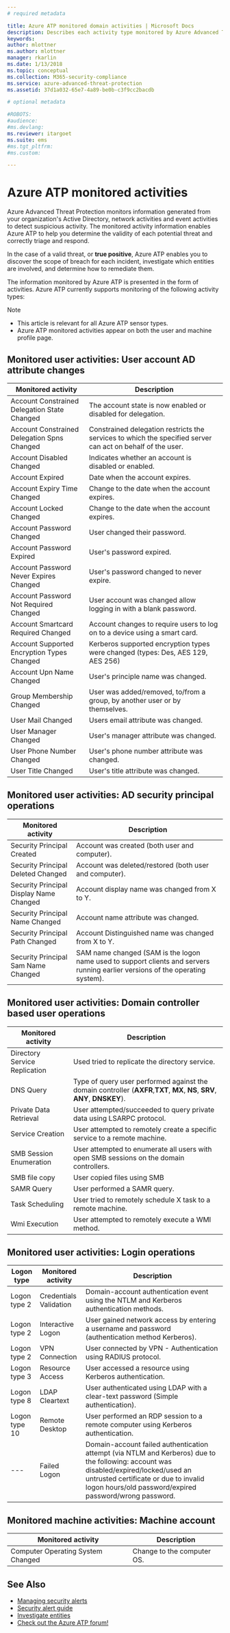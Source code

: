 ```yaml
---
# required metadata

title: Azure ATP monitored domain activities | Microsoft Docs
description: Describes each activity type monitored by Azure Advanced Threat Protection
keywords:
author: mlottner
ms.author: mlottner
manager: rkarlin
ms.date: 1/13/2018
ms.topic: conceptual
ms.collection: M365-security-compliance
ms.service: azure-advanced-threat-protection
ms.assetid: 37d1a032-65e7-4a89-be0b-c3f9cc2bacdb

# optional metadata

#ROBOTS:
#audience:
#ms.devlang:
ms.reviewer: itargoet
ms.suite: ems
#ms.tgt_pltfrm:
#ms.custom:

---
```




# Azure ATP monitored activities

Azure Advanced Threat Protection monitors information generated from your organization's Active Directory, network activities and event activities to detect suspicious activity. The monitored activity information enables Azure ATP to help you determine the validity of each potential threat and correctly triage and respond. 

In the case of a valid threat, or **true positive**, Azure ATP enables you to discover the scope of breach for each incident, investigate which entities are involved, and determine how to remediate them.

The information monitored by Azure ATP is presented in the form of activities. Azure ATP currently supports monitoring of the following activity types:

> [!NOTE] 
> - This article is relevant for all Azure ATP sensor types.
>- Azure ATP monitored activities appear on both the user and machine profile page. 
 

## Monitored user activities: User account AD attribute changes

|Monitored activity|Description|
|---------------------|------------------|
|Account Constrained Delegation State Changed |The account state is now enabled or disabled for delegation.|
|Account Constrained Delegation Spns Changed | Constrained delegation restricts the services to which the specified server can act on behalf of the user.|
|Account Disabled Changed |Indicates whether an account is disabled or enabled.|
|Account Expired|Date when the account expires.|
|Account Expiry Time Changed |Change to the date when the account expires.|
|Account Locked Changed|Change to the date when the account expires.|
|Account Password Changed|User changed their password.|
|Account Password Expired |User's password expired.|
|Account Password Never Expires Changed |User's password changed to never expire.|
|Account Password Not Required Changed |User account was changed allow logging in with a blank password.|
|Account Smartcard Required Changed  |Account changes to require users to log on to a device using a smart card.|
|Account Supported Encryption Types Changed |Kerberos supported encryption types were changed (types: Des, AES 129, AES 256)|
|Account Upn Name Changed  |User's principle name was changed.|
|Group Membership Changed  |User was added/removed, to/from a group, by another user or by themselves.|
|User Mail Changed|Users email attribute was changed.|
|User Manager Changed|User's manager attribute was changed.|
|User Phone Number Changed|User's phone number attribute was changed.|
|User Title Changed |User's title attribute was changed.|

## Monitored user activities: AD security principal operations

|Monitored activity|Description|
|---------------------|------------------|
|Security Principal Created |Account was created (both user and computer).|
|Security Principal Deleted Changed  |Account was deleted/restored (both user and computer).|
|Security Principal Display Name Changed   |Account display name was changed from X to Y.|
|Security Principal Name Changed  |Account name attribute was changed.|
|Security Principal Path Changed  |Account Distinguished name was changed from X to Y.|
|Security Principal Sam Name Changed |SAM name changed (SAM is the logon name used to support clients and servers running earlier versions of the operating system).|

## Monitored user activities: Domain controller based user operations

|Monitored activity|Description|
|---------------------|------------------|
|Directory Service Replication  |Used tried to replicate the directory service.|
|DNS Query  |Type of query user performed against the domain controller (**AXFR**,**TXT**, **MX**, **NS**, **SRV**, **ANY**, **DNSKEY**).|
|Private Data Retrieval  |User attempted/succeeded to query private data using LSARPC protocol.|
|Service Creation   |User attempted to remotely create a specific service to a remote machine.|
|SMB Session Enumeration   |User attempted to enumerate all users with open SMB sessions on the domain controllers.|
|SMB file copy| User copied files using SMB|
|SAMR Query   |User performed a SAMR query.|
|Task Scheduling  |User tried to remotely schedule X task to a remote machine.|
|Wmi Execution  |User attempted to remotely execute a WMI method.|

## Monitored user activities: Login operations

|Logon type|Monitored activity|Description|
|---------------------|---------------------|------------------|
|Logon type 2|Credentials Validation  |Domain-account authentication event using the NTLM and Kerberos authentication methods.|
|Logon type 2|Interactive Logon  |User gained network access by entering a username and password (authentication method Kerberos).|
|Logon type 2|VPN Connection   |User connected by VPN - Authentication using RADIUS protocol.|
|Logon type 3|Resource Access  |User accessed a resource using Kerberos authentication.|
|Logon type 8|LDAP Cleartext  |User authenticated using LDAP with a clear-text password (Simple authentication).|
|Logon type 10|Remote Desktop |User performed an RDP session to a remote computer using Kerberos authentication.|
| --- |Failed Logon |Domain-account failed authentication attempt (via NTLM and Kerberos) due to the following: account was disabled/expired/locked/used an untrusted certificate or due to invalid logon hours/old password/expired password/wrong password.|


## Monitored machine activities: Machine account

|Monitored activity|Description|
|---------------------|------------------|
|Computer Operating System Changed|Change to the computer OS.


## See Also
- [Managing security alerts](working-with-suspicious-activities.md)
- [Security alert guide](suspicious-activity-guide.md)
- [Investigate entities](investigate-entity.md)
- [Check out the Azure ATP forum!](https://aka.ms/azureatpcommunity)
